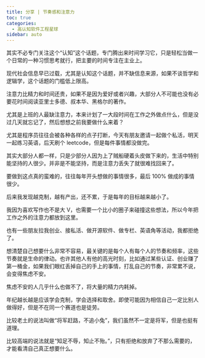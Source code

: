 ```yaml
---
title: 分享 | 节奏感和注意力
toc: true
categories: 
  - 高认知软件工程星球
sidebar: auto
---
```


其实不必专门关注这个“认知”这个话题，专门腾出来时间学习它，只是轻松当做一个日常的一种习惯思考就行，把主要的时间专注在主业上。

现代社会信息早已过载，尤其是认知这个话题，并不缺信息来源，如果不谈哲学和逻辑学，这个话题的门槛低上限高。

注意力比精力和时间还贵，如果不是因为爱好或者兴趣，大部分人不可能也没有必要花时间阅读亚里士多德、叔本华、黑格尔的著作。

尤其是上班的人最缺注意力，本来计划了一大段时间在工作之外做点什么，但是没过几天就忘记了，然后想想之前我要做什么来着？

尤其是程序员往往会被各种各样的点子打断，今天有朋友邀请一起做个私活，明天一起练习英语，后天刷个 leetcode，但是每件事情都没做完。

其实大部分人都一样，只是少部分人因为上了贼船硬着头皮做下来的，生活中特别能坚持的人很少。并非是不能坚持，而是注意力丢失了就很难找回来了。

要做到这点真的蛮难的，往往每年开头想做的事情很多，最后 100% 做成的事情很少。

后来我发现越克制，越有产出，还不累，于是每年的目标越来越小了。

我因为喜欢写作也不是大 V，也需要一个比小的圈子来碰撞这些想法，所以今年把工作之外的注意力都放到这里。

也有一些朋友拉我创业、接私活、做开源软件、做专栏、英语角等活动，我都拒绝了。

想清楚自己想要什么非常不容易，最关键的是每个人有每个人的节奏和频率，这些节奏就是生命的律动。也许其他人有他的高光时刻，比如通过某些认证、创业赚了第一桶金，如果我们眼红丢掉自己的手上的事情，打乱自己的节奏，非常累不说，会变得焦虑不安。

焦虑不安的人几乎什么也做不了，将大量的精力内耗掉。

年纪越长越是应该学会克制，学会选择和取舍。即使可能因为相信自己一定比别人做得好，但是不在同一个赛道也是徒劳。

比较老土的说法叫做“将军赶路，不追小兔”，我们虽然不一定是将军，但是也挺有道理。

比较高端的说法就是“知足不辱，知止不殆。”，只有拒绝和放弃了不那么需要的，才能看清自己真正想要什么。

